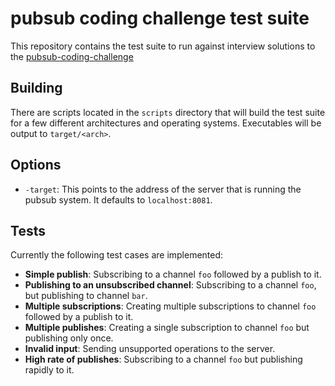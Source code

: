 # pubsub coding challenge test suite

This repository contains the test suite to run against interview solutions to the [pubsub-coding-challenge](https://github.com/pusher/pubsub-coding-challenge)

## Building

There are scripts located in the `scripts` directory that will build the test suite for a few different
architectures and operating systems. Executables will be output to `target/<arch>`.

## Options

- `-target`: This points to the address of the server that is running the pubsub system. It defaults
to `localhost:8081`.

## Tests

Currently the following test cases are implemented:

- **Simple publish**: Subscribing to a channel `foo` followed by a publish to it.
- **Publishing to an unsubscribed channel**: Subscribing to a channel `foo`, but publishing to
  channel `bar`.
- **Multiple subscriptions**: Creating multiple subscriptions to channel `foo` followed by a publish
  to it.
- **Multiple publishes**: Creating a single subscription to channel `foo` but publishing only once.
- **Invalid input**: Sending unsupported operations to the server.
- **High rate of publishes**: Subscribing to a channel `foo` but publishing rapidly to it.
